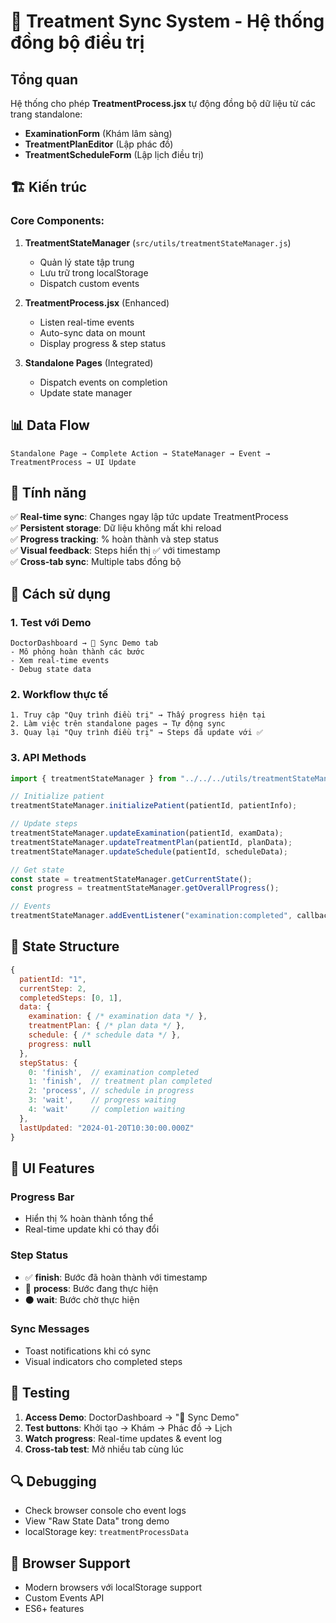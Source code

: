 # 🔄 Treatment Sync System - Hệ thống đồng bộ điều trị

## Tổng quan

Hệ thống cho phép **TreatmentProcess.jsx** tự động đồng bộ dữ liệu từ các trang standalone:

- **ExaminationForm** (Khám lâm sàng)
- **TreatmentPlanEditor** (Lập phác đồ)
- **TreatmentScheduleForm** (Lập lịch điều trị)

## 🏗️ Kiến trúc

### Core Components:

1. **TreatmentStateManager** (`src/utils/treatmentStateManager.js`)

   - Quản lý state tập trung
   - Lưu trữ trong localStorage
   - Dispatch custom events

2. **TreatmentProcess.jsx** (Enhanced)

   - Listen real-time events
   - Auto-sync data on mount
   - Display progress & step status

3. **Standalone Pages** (Integrated)
   - Dispatch events on completion
   - Update state manager

## 📊 Data Flow

```
Standalone Page → Complete Action → StateManager → Event → TreatmentProcess → UI Update
```

## 🎯 Tính năng

✅ **Real-time sync**: Changes ngay lập tức update TreatmentProcess  
✅ **Persistent storage**: Dữ liệu không mất khi reload  
✅ **Progress tracking**: % hoàn thành và step status  
✅ **Visual feedback**: Steps hiển thị ✅ với timestamp  
✅ **Cross-tab sync**: Multiple tabs đồng bộ

## 🚀 Cách sử dụng

### 1. Test với Demo

```
DoctorDashboard → 🔄 Sync Demo tab
- Mô phỏng hoàn thành các bước
- Xem real-time events
- Debug state data
```

### 2. Workflow thực tế

```
1. Truy cập "Quy trình điều trị" → Thấy progress hiện tại
2. Làm việc trên standalone pages → Tự động sync
3. Quay lại "Quy trình điều trị" → Steps đã update với ✅
```

### 3. API Methods

```javascript
import { treatmentStateManager } from "../../../utils/treatmentStateManager";

// Initialize patient
treatmentStateManager.initializePatient(patientId, patientInfo);

// Update steps
treatmentStateManager.updateExamination(patientId, examData);
treatmentStateManager.updateTreatmentPlan(patientId, planData);
treatmentStateManager.updateSchedule(patientId, scheduleData);

// Get state
const state = treatmentStateManager.getCurrentState();
const progress = treatmentStateManager.getOverallProgress();

// Events
treatmentStateManager.addEventListener("examination:completed", callback);
```

## 🔧 State Structure

```javascript
{
  patientId: "1",
  currentStep: 2,
  completedSteps: [0, 1],
  data: {
    examination: { /* examination data */ },
    treatmentPlan: { /* plan data */ },
    schedule: { /* schedule data */ },
    progress: null
  },
  stepStatus: {
    0: 'finish',  // examination completed
    1: 'finish',  // treatment plan completed
    2: 'process', // schedule in progress
    3: 'wait',    // progress waiting
    4: 'wait'     // completion waiting
  },
  lastUpdated: "2024-01-20T10:30:00.000Z"
}
```

## 🎨 UI Features

### Progress Bar

- Hiển thị % hoàn thành tổng thể
- Real-time update khi có thay đổi

### Step Status

- ✅ **finish**: Bước đã hoàn thành với timestamp
- 🔵 **process**: Bước đang thực hiện
- ⚫ **wait**: Bước chờ thực hiện

### Sync Messages

- Toast notifications khi có sync
- Visual indicators cho completed steps

## 🧪 Testing

1. **Access Demo**: DoctorDashboard → "🔄 Sync Demo"
2. **Test buttons**: Khởi tạo → Khám → Phác đồ → Lịch
3. **Watch progress**: Real-time updates & event log
4. **Cross-tab test**: Mở nhiều tab cùng lúc

## 🔍 Debugging

- Check browser console cho event logs
- View "Raw State Data" trong demo
- localStorage key: `treatmentProcessData`

## 📱 Browser Support

- Modern browsers với localStorage support
- Custom Events API
- ES6+ features
